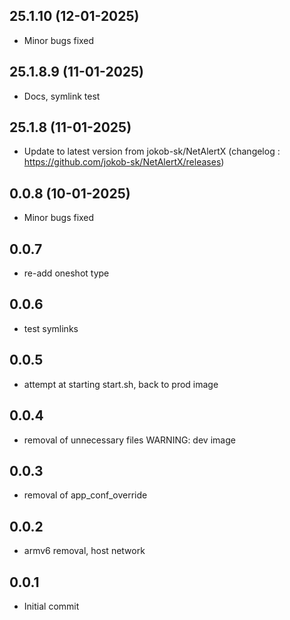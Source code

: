 ## 25.1.10 (12-01-2025)
- Minor bugs fixed
## 25.1.8.9 (11-01-2025)
- Docs, symlink test

## 25.1.8 (11-01-2025)
- Update to latest version from jokob-sk/NetAlertX (changelog : https://github.com/jokob-sk/NetAlertX/releases)

## 0.0.8 (10-01-2025)
- Minor bugs fixed
## 0.0.7

- re-add oneshot type

## 0.0.6

- test symlinks

## 0.0.5

- attempt at starting start.sh, back to prod image

## 0.0.4

- removal of unnecessary files WARNING: dev image

## 0.0.3

- removal of app_conf_override

## 0.0.2

- armv6 removal, host network

## 0.0.1

- Initial commit
